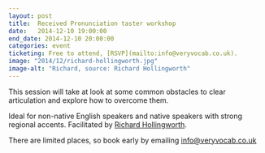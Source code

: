 ```yaml
---
layout: post
title:  Received Pronunciation taster workshop
date:   2014-12-10 19:00:00
end_date: 2014-12-10 20:00:00
categories: event
ticketing: Free to attend, [RSVP](mailto:info@veryvocab.co.uk).
image: "2014/12/richard-hollingworth.jpg"
image-alt: "Richard, source: Richard Hollingworth"
---
```

This session will take at look at some common obstacles to clear articulation and explore how to overcome them.

Ideal for non-native English speakers and native speakers with strong regional accents. Facilitated by [Richard Hollingworth][link].

There are limited places, so book early by emailing [info@veryvocab.co.uk][email-link]

[email-link]:      mailto:info@veryvocab.co.uk
[link]: http://www.veryvocab.co.uk
